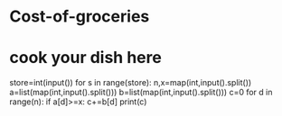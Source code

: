# Cost-of-groceries
# cook your dish here
store=int(input())
for s in range(store):
  n,x=map(int,input().split())
  a=list(map(int,input().split()))
  b=list(map(int,input().split()))
  c=0
  for d in range(n):
    if a[d]>=x: c+=b[d]
  print(c)
